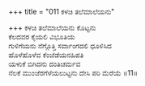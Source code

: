 +++
title = "011 ಕಳಚಿ ತಲೆಮಾಲೆಯನು"

+++
ಕಳಚಿ ತಲೆಮಾಲೆಯನು ಕೊಟ್ಟನು  
ಕೆಲದವರ ಕೈಯಲಿ ವಿಭೂತಿಯ  
ಗುಳಿಗೆಯನು ನೆಗ್ಗೊತ್ತಿ ಸರ್ವಾಂಗದಲಿ ಧೂಳಿಸಿದ  
ಹೊಳೆಹೊಳೆವ ಕೆಂಜೆಡೆಯನಹಿಪತಿ  
ಯಳುಕೆ ಬಿಗಿದನು ದಂತಿಚರ್ಮವ  
ನೆಲಕೆ ಮುಂಜೆರಗೆಳೆಯಲುಟ್ಟನು ದೇಸಿ ಪರಿ ಮೆರೆಯೆ       ॥11॥